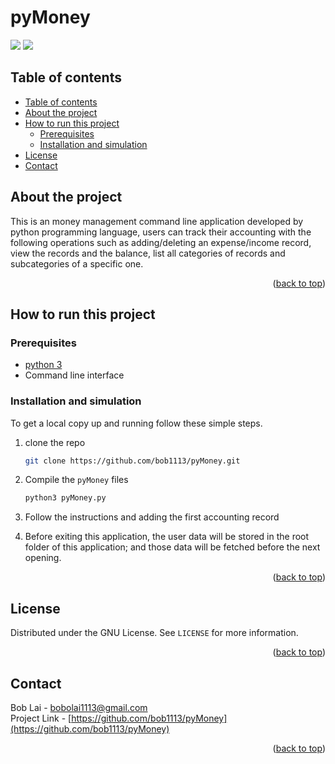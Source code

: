 <div id="top"></div>

# pyMoney

![](https://badgen.net/github/last-commit/bob1113/pyMoney)
![](https://badgen.net/github/license/bob1113/pyMoney)

## Table of contents

  - [Table of contents](#table-of-contents)
  - [About the project](#about-the-project)
  - [How to run this project](#how-to-run-this-project)
      - [Prerequisites](#prerequisites)
      - [Installation and simulation](#installation-and-simulation)
  - [License](#license)
  - [Contact](#contact)

## About the project

This is an money management command line application developed by python programming language, users can track their accounting with the following operations such as adding/deleting an expense/income record, view the records and the balance, list all categories of records and subcategories of a specific one.

<p align="right">(<a href="#top">back to top</a>)</p>


## How to run this project

### Prerequisites

- [python 3](https://www.python.org/downloads/)
- Command line interface

### Installation and simulation

To get a local copy up and running follow these simple steps.

1. clone the repo

   ```sh
   git clone https://github.com/bob1113/pyMoney.git
   ```

2. Compile the `pyMoney` files

    ```sh
    python3 pyMoney.py
    ```

3. Follow the instructions and adding the first accounting record

4. Before exiting this application, the user data will be stored in the root folder of this application; and those data will be fetched before the next opening.


<p align="right">(<a href="#top">back to top</a>)</p>


## License

Distributed under the GNU License. See `LICENSE` for more information.

<p align="right">(<a href="#top">back to top</a>)</p>



## Contact

Bob Lai - [bobolai1113@gmail.com](bobolai1113@gmail.com) \
Project Link - [https://github.com/bob1113/pyMoney](https://github.com/bob1113/pyMoney)

<p align="right">(<a href="#top">back to top</a>)</p>